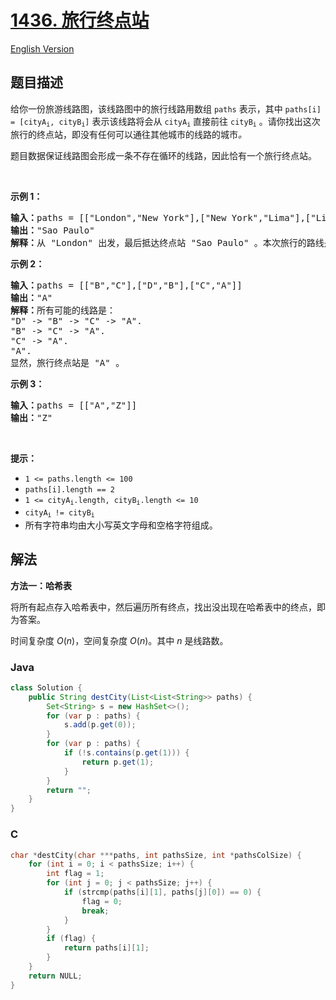 # [1436. 旅行终点站](https://leetcode.cn/problems/destination-city)

[English Version](/solution/1400-1499/1436.Destination%20City/README_EN.md)

## 题目描述

<p>给你一份旅游线路图，该线路图中的旅行线路用数组 <code>paths</code> 表示，其中 <code>paths[i] = [cityA<sub>i</sub>, cityB<sub>i</sub>]</code> 表示该线路将会从 <code>cityA<sub>i</sub></code> 直接前往 <code>cityB<sub>i</sub></code> 。请你找出这次旅行的终点站，即没有任何可以通往其他城市的线路的城市<em>。</em></p>

<p>题目数据保证线路图会形成一条不存在循环的线路，因此恰有一个旅行终点站。</p>

<p>&nbsp;</p>

<p><strong>示例 1：</strong></p>

<pre>
<strong>输入：</strong>paths = [["London","New York"],["New York","Lima"],["Lima","Sao Paulo"]]
<strong>输出：</strong>"Sao Paulo" 
<strong>解释：</strong>从 "London" 出发，最后抵达终点站 "Sao Paulo" 。本次旅行的路线是 "London" -&gt; "New York" -&gt; "Lima" -&gt; "Sao Paulo" 。
</pre>

<p><strong>示例 2：</strong></p>

<pre>
<strong>输入：</strong>paths = [["B","C"],["D","B"],["C","A"]]
<strong>输出：</strong>"A"
<strong>解释：</strong>所有可能的线路是：
"D" -&gt; "B" -&gt; "C" -&gt; "A".&nbsp;
"B" -&gt; "C" -&gt; "A".&nbsp;
"C" -&gt; "A".&nbsp;
"A".&nbsp;
显然，旅行终点站是 "A" 。
</pre>

<p><strong>示例 3：</strong></p>

<pre>
<strong>输入：</strong>paths = [["A","Z"]]
<strong>输出：</strong>"Z"
</pre>

<p>&nbsp;</p>

<p><strong>提示：</strong></p>

<ul>
	<li><code>1 &lt;= paths.length &lt;= 100</code></li>
	<li><code>paths[i].length == 2</code></li>
	<li><code>1 &lt;=&nbsp;cityA<sub>i</sub>.length,&nbsp;cityB<sub>i</sub>.length &lt;= 10</code></li>
	<li><code>cityA<sub>i&nbsp;</sub>!=&nbsp;cityB<sub>i</sub></code></li>
	<li>所有字符串均由大小写英文字母和空格字符组成。</li>
</ul>

## 解法

**方法一：哈希表**

将所有起点存入哈希表中，然后遍历所有终点，找出没出现在哈希表中的终点，即为答案。

时间复杂度 $O(n)$，空间复杂度 $O(n)$。其中 $n$ 是线路数。

### **Java**

```java
class Solution {
    public String destCity(List<List<String>> paths) {
        Set<String> s = new HashSet<>();
        for (var p : paths) {
            s.add(p.get(0));
        }
        for (var p : paths) {
            if (!s.contains(p.get(1))) {
                return p.get(1);
            }
        }
        return "";
    }
}
```

### **C**

```c
char *destCity(char ***paths, int pathsSize, int *pathsColSize) {
    for (int i = 0; i < pathsSize; i++) {
        int flag = 1;
        for (int j = 0; j < pathsSize; j++) {
            if (strcmp(paths[i][1], paths[j][0]) == 0) {
                flag = 0;
                break;
            }
        }
        if (flag) {
            return paths[i][1];
        }
    }
    return NULL;
}
```
